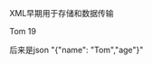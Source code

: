 XML早期用于存储和数据传输

<stduent>
    <name>Tom</name>
    <age>19</sge>
</stduent>

后来是json
"{"name": "Tom","age"}"